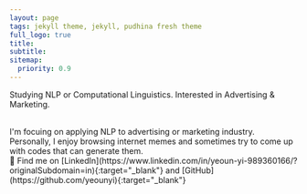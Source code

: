 ```yaml
---
layout: page
tags: jekyll theme, jekyll, pudhina fresh theme
full_logo: true
title: 
subtitle: 
sitemap:
  priority: 0.9
---
```

<p id="describe-text">Studying NLP or Computational Linguistics. Interested in Advertising & Marketing. </p>
<br>
I'm focuing on applying NLP to advertising or marketing industry. <br>
Personally, I enjoy browsing internet memes and sometimes try to come up with codes that can generate them. <br>
👀 Find me on [LinkedIn](https://www.linkedin.com/in/yeoun-yi-989360166/?originalSubdomain=in){:target="_blank"} and [GitHub](https://github.com/yeounyi){:target="_blank"}

<br>
<br>
<br>
<br>
<br>
